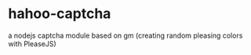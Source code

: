 # hahoo-captcha
a nodejs captcha module based on gm (creating random pleasing colors with PleaseJS)
